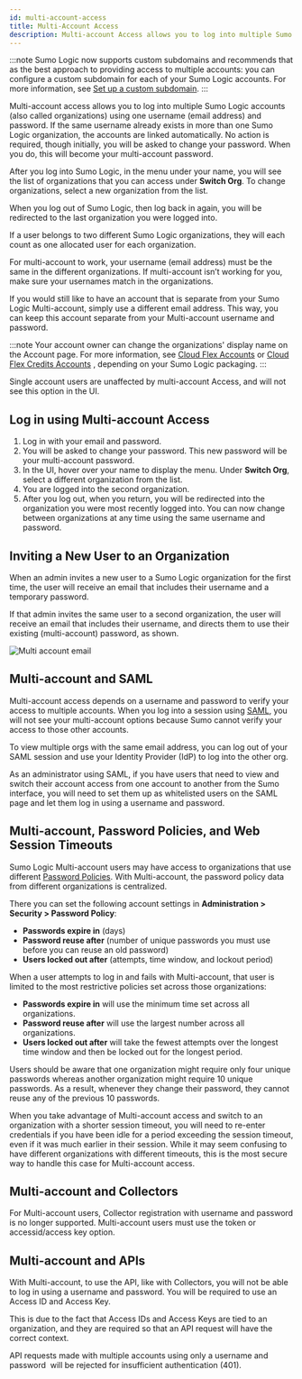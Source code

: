 ```yaml
---
id: multi-account-access
title: Multi-Account Access
description: Multi-account Access allows you to log into multiple Sumo Logic accounts using one username (email address) and password.
---
```



:::note
Sumo Logic now supports custom subdomains and recommends that as the best approach to providing access to multiple accounts: you can configure a custom subdomain for each of your Sumo Logic accounts. For more information, see [Set up a custom subdomain](/docs/manage/manage-subscription/manage-org-settings.md).
:::

Multi-account access allows you to log into multiple Sumo Logic accounts (also called organizations) using one username (email address) and password. If the same username already exists in more than one Sumo Logic organization, the accounts are linked automatically. No action is required, though initially, you will be asked to change your password. When you do, this will become your multi-account password.

After you log into Sumo Logic, in the menu under your name, you will see the list of organizations that you can access under **Switch Org**. To change organizations, select a new organization from the list. 

When you log out of Sumo Logic, then log back in again, you will be redirected to the last organization you were logged into. 

If a user belongs to two different Sumo Logic organizations, they will each count as one allocated user for each organization.

For multi-account to work, your username (email address) must be the same in the different organizations. If multi-account isn’t working for you, make sure your usernames match in the organizations.

If you would still like to have an account that is separate from your Sumo Logic Multi-account, simply use a different email address. This way, you can keep this account separate from your Multi-account username and password.

:::note
Your account owner can change the organizations' display name on the Account page. For more information, see [Cloud Flex Accounts](/docs/manage/manage-subscription/cloud-flex-accounts.md) or [Cloud Flex Credits Accounts](/docs/manage/manage-subscription/cloud-flex-credits-accounts.md) , depending on your Sumo Logic packaging.
:::

Single account users are unaffected by multi-account Access, and will not see this option in the UI.

## Log in using Multi-account Access

1. Log in with your email and password.
1. You will be asked to change your password. This new password will be your multi-account password.
1. In the UI, hover over your name to display the menu. Under **Switch Org**, select a different organization from the list.
1. You are logged into the second organization.
1. After you log out, when you return, you will be redirected into the organization you were most recently logged into. You can now change between organizations at any time using the same username and password.

## Inviting a New User to an Organization

When an admin invites a new user to a Sumo Logic organization for the first time, the user will receive an email that includes their username and a temporary password.

If that admin invites the same user to a second organization, the user will receive an email that includes their username, and directs them to use their existing (multi-account) password, as shown.

![Multi account email](/img/users-roles/welcome.png)

## Multi-account and SAML

Multi-account access depends on a username and password to verify your access to multiple accounts. When you log into a session using [SAML](/docs/manage/security/saml), you will not see your multi-account options because Sumo cannot verify your access to those other accounts.

To view multiple orgs with the same email address, you can log out of your SAML session and use your Identity Provider (IdP) to log into the other org.

As an administrator using SAML, if you have users that need to view and switch their account access from one account to another from the Sumo interface, you will need to set them up as whitelisted users on the SAML page and let them log in using a username and password.

## Multi-account, Password Policies, and Web Session Timeouts

Sumo Logic Multi-account users may have access to organizations that use different [Password Policies](../../security/set-password-policy.md). With Multi-account, the password policy data from different organizations is centralized.

There you can set the following account settings in **Administration \> Security \> Password Policy**:

* **Passwords expire in** (days)
* **Password reuse after** (number of unique passwords you must use before you can reuse an old password)
* **Users locked out after** (attempts, time window, and lockout period)

When a user attempts to log in and fails with Multi-account, that user is limited to the most restrictive policies set across those organizations:

* **Passwords expire in** will use the minimum time set across all organizations.
* **Password reuse after** will use the largest number across all organizations.
* **Users locked out after** will take the fewest attempts over the longest time window and then be locked out for the longest period.

Users should be aware that one organization might require only four unique passwords whereas another organization might require 10 unique passwords. As a result, whenever they change their password, they cannot reuse any of the previous 10 passwords.

When you take advantage of Multi-account access and switch to an organization with a shorter session timeout, you will need to re-enter credentials if you have been idle for a period exceeding the session timeout, even if it was much earlier in their session. While it may seem confusing to have different organizations with different timeouts, this is the most secure way to handle this case for Multi-account access. 

## Multi-account and Collectors

For Multi-account users, Collector registration with username and password is no longer supported. Multi-account users must use the token or accessid/access key option. 

## Multi-account and APIs

With Multi-account, to use the API, like with Collectors, you will not be able to log in using a username and password. You will be required to use an Access ID and Access Key.

This is due to the fact that Access IDs and Access Keys are tied to an organization, and they are required so that an API request will have the correct context.

API requests made with multiple accounts using only a username and password  will be rejected for insufficient authentication (401).
